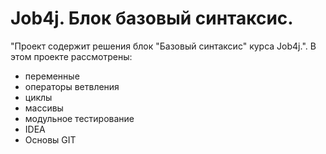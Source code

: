 # Job4j. Блок базовый синтаксис.
"Проект содержит решения блок "Базовый синтаксис" курса Job4j.".
В этом проекте рассмотрены: 
- переменные
- операторы ветвления
- циклы
- массивы
- модульное тестирование
- IDEA
- Основы GIT